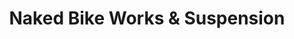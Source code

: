 ---
title: "Naked Bike Works & Suspension"
url: /grand-junction/naked-bike-works-und-suspension/
shop: Fahrrad
---